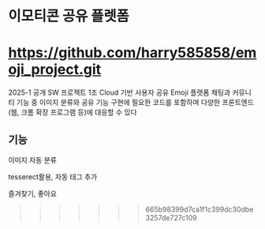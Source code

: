# 이모티콘 공유 플렛폼
https://github.com/harry585858/emoji_project.git
=======
2025-1 공개 SW 프로젝트 1조
Cloud 기반 사용자 공유 Emoji 플랫폼 
채팅과 커뮤니티 기능 중 이미지 분류와 공유 기능 구현에 필요한 코드를 포함하며 다양한 프론트엔드(웹, 크롬 확장 프로그램 등)에 대응할 수 있다


## 기능

이미지 자동 분류

  tesserect활용, 자동 태그 추가

즐겨찾기, 좋아요

>>>>>>> 665b98399d7ca1f1c399dc30dbe3257de727c109
